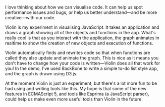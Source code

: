 I love thinking about how we can visualise code. It can help us spot performance issues and bugs, or help us better understand—and be more creative—with our code.

Violin is my experiment in visualising JavaScript. It takes an application and draws a graph showing all of the objects and functions in the app. What's really cool is that as you interact with the application, the graph animates in realtime to show the creation of new objects and execution of functions.

Violin automatically finds and rewrites code so that when functions are called they also update and animate the graph. This is nice as it means you don't have to change how your code is written—Violin does all that work for you! In the demo, I've used BackBone to write a simple to-do list style app, and the graph is drawn using D3.js.

At the moment Violin is just an experiment, but there's a lot more fun to be had using and writing tools like this. My hope is that some of the new features in ECMAScript 5, and tools like Esprima (a JavaScript parser), could help us make even more useful tools than Violin in the future.
